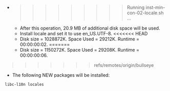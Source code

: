 * >>>>>>>>> Running inst-min-con-02-locale.sh ...
  * After this operation, 20.9 MB of additional disk space will be used.
  * Install locale and set it to use en_US.UTF-8.
<<<<<<< HEAD
  * Disk size = 1028872K. Space Used = 29212K. Runtime = 00:00:00:02.
=======
  * Disk size = 1150272K. Space Used = 29208K. Runtime = 00:00:00:06.
>>>>>>> refs/remotes/origin/bullseye
  * The following NEW packages will be installed:
  ```bash
libc-l10n locales
  ```
